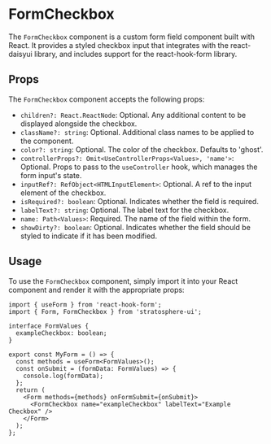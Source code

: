 # FormCheckbox

The `FormCheckbox` component is a custom form field component built with React. It provides a styled checkbox input that integrates with the react-daisyui library, and includes support for the react-hook-form library.

## Props

The `FormCheckbox` component accepts the following props:

- `children?: React.ReactNode`: Optional. Any additional content to be displayed alongside the checkbox.
- `className?: string`: Optional. Additional class names to be applied to the component.
- `color?: string`: Optional. The color of the checkbox. Defaults to 'ghost'.
- `controllerProps?: Omit<UseControllerProps<Values>, 'name'>`: Optional. Props to pass to the `useController` hook, which manages the form input's state.
- `inputRef?: RefObject<HTMLInputElement>`: Optional. A ref to the input element of the checkbox.
- `isRequired?: boolean`: Optional. Indicates whether the field is required.
- `labelText?: string`: Optional. The label text for the checkbox.
- `name: Path<Values>`: Required. The name of the field within the form.
- `showDirty?: boolean`: Optional. Indicates whether the field should be styled to indicate if it has been modified.

## Usage

To use the `FormCheckbox` component, simply import it into your React component and render it with the appropriate props:

```tsx
import { useForm } from 'react-hook-form';
import { Form, FormCheckbox } from 'stratosphere-ui';

interface FormValues {
  exampleCheckbox: boolean;
}

export const MyForm = () => {
  const methods = useForm<FormValues>();
  const onSubmit = (formData: FormValues) => {
    console.log(formData);
  };
  return (
    <Form methods={methods} onFormSubmit={onSubmit}>
      <FormCheckbox name="exampleCheckbox" labelText="Example Checkbox" />
    </Form>
  );
};
```
